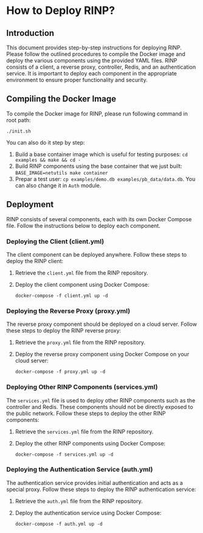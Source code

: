 # How to Deploy RINP?

## Introduction

This document provides step-by-step instructions for deploying RINP. Please follow the outlined procedures to compile the Docker image and deploy the various components using the provided YAML files. RINP consists of a client, a reverse proxy, controller, Redis, and an authentication service. It is important to deploy each component in the appropriate environment to ensure proper functionality and security.

## Compiling the Docker Image

To compile the Docker image for RINP, please run following command in root path:

```shell
./init.sh
```

You can also do it step by step:

1. Build a base container image which is useful for testing purposes: `cd examples && make && cd -`
2. Build RINP components using the base container that we just built: `BASE_IMAGE=netutils make container`
3. Prepar a test user: `cp examples/demo.db examples/pb_data/data.db`. You can also change it in `Auth` module.

## Deployment

RINP consists of several components, each with its own Docker Compose file. Follow the instructions below to deploy each component.

### Deploying the Client (client.yml)

The client component can be deployed anywhere. Follow these steps to deploy the RINP client:

1. Retrieve the `client.yml` file from the RINP repository.

2. Deploy the client component using Docker Compose:

   ```shell
   docker-compose -f client.yml up -d
   ```

### Deploying the Reverse Proxy (proxy.yml)

The reverse proxy component should be deployed on a cloud server. Follow these steps to deploy the RINP reverse proxy:

1. Retrieve the `proxy.yml` file from the RINP repository.

2. Deploy the reverse proxy component using Docker Compose on your cloud server:

   ```shell
   docker-compose -f proxy.yml up -d
   ```

### Deploying Other RINP Components (services.yml)

The `services.yml` file is used to deploy other RINP components such as the controller and Redis. These components should not be directly exposed to the public network. Follow these steps to deploy the other RINP components:

1. Retrieve the `services.yml` file from the RINP repository.

2. Deploy the other RINP components using Docker Compose:

   ```shell
   docker-compose -f services.yml up -d
   ```

### Deploying the Authentication Service (auth.yml)

The authentication service provides initial authentication and acts as a special proxy. Follow these steps to deploy the RINP authentication service:

1. Retrieve the `auth.yml` file from the RINP repository.

2. Deploy the authentication service using Docker Compose:

   ```shell
   docker-compose -f auth.yml up -d
   ```

